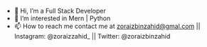 - 👋 Hi, I’m a Full Stack Developer
- 👀 I’m interested in Mern | Python
- 📫 How to reach me contact me at zoraizbinzahid@gmal.com || Instagram: @zoraizzahid_ || Twitter: @zoraizbinzahid  
                                                            

<!---
zoraizzahid/zoraizzahid is a ✨ special ✨ repository because its `README.md` (this file) appears on your GitHub profile.
You can click the Preview link to take a look at your changes.
--->
